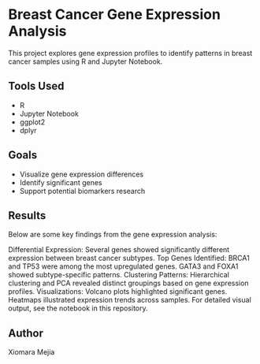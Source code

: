 # Breast Cancer Gene Expression Analysis

This project explores gene expression profiles to identify patterns in breast cancer samples using R and Jupyter Notebook.

## Tools Used
- R
- Jupyter Notebook
- ggplot2
- dplyr

## Goals
- Visualize gene expression differences
- Identify significant genes
- Support potential biomarkers research

## Results
Below are some key findings from the gene expression analysis:

Differential Expression: Several genes showed significantly different expression between breast cancer subtypes.
Top Genes Identified:
BRCA1 and TP53 were among the most upregulated genes.
GATA3 and FOXA1 showed subtype-specific patterns.
Clustering Patterns:
Hierarchical clustering and PCA revealed distinct groupings based on gene expression profiles.
Visualizations:
Volcano plots highlighted significant genes.
Heatmaps illustrated expression trends across samples.
For detailed visual output, see the notebook in this repository.

## Author
Xiomara Mejia
